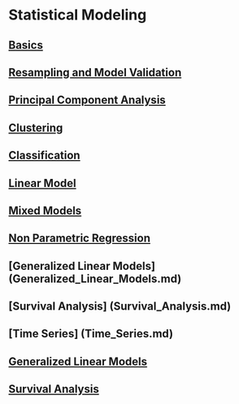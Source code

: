 # Statistical Modeling

## [Basics](Basics.md)
## [Resampling and Model Validation](Resampling_and_Model_Validation.md)
## [Principal Component Analysis](Principal_Component_Analysis.md)
## [Clustering](Clustering.md)
## [Classification](Classification.md)
## [Linear Model](Linear_Model.md)
## [Mixed Models](Mixed_Models.md)
## [Non Parametric Regression](Non_Parametric_Regression.md)
## [Generalized Linear Models] (Generalized_Linear_Models.md)
## [Survival Analysis] (Survival_Analysis.md)
## [Time Series] (Time_Series.md)
## [Generalized Linear Models](Generalized_Linear_Models.md)
## [Survival Analysis](Survival_Analysis.md)




